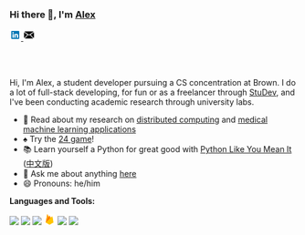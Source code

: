### Hi there 👋, I'm [Alex](https://alexander-ding.github.io)

<a href="https://www.linkedin.com/in/alexander-j-ding/"><img alt="Alexander Ding | LinkedIn" width="20px" src="https://raw.githubusercontent.com/alexander-ding/alexander-ding/main/assets/linkedin.png"/>
</a>
<a href="mailto:ding@brown.edu"><img alt="Alexander Ding | Email" width="20px" src="https://raw.githubusercontent.com/alexander-ding/alexander-ding/main/assets/email.png"/></a>

<br />
<br />

Hi, I'm Alex, a student developer pursuing a CS concentration at Brown. I do a lot of full-stack developing, for fun or as a freelancer through [StuDev](https://studev.org/), and I've been conducting academic research through university labs. 

- 🔬 Read about my research on [distributed computing](https://math.mit.edu/research/highschool/primes/materials/2019/Ding.pdf) and [medical machine learning applications](https://ieeexplore.ieee.org/abstract/document/9207288)
- ♠️ Try the [24 game](https://alexander-ding.github.io/24/)!
- 📚 Learn yourself a Python for great good with [Python Like You Mean It](https://www.pythonlikeyoumeanit.com/) ([中文版](https://cn.pythonlikeyoumeanit.com/))
- 💬 Ask me about anything [here](https://github.com/alexander-ding/alexander-ding/issues)
- 😄 Pronouns: he/him

**Languages and Tools:**  

<a href="https://www.javascript.com/"><img height="20" src="https://devicon.dev/devicon.git/icons/javascript/javascript-original.svg"></a>
<a href="https://reactjs.org/"><img height="20" src="https://devicon.dev/devicon.git/icons/react/react-original.svg"></a>
<a href="https://redux.js.org/"><img height="20" src="https://devicon.dev/devicon.git/icons/redux/redux-original.svg"></a>
<a href="https://firebase.google.com/"><img height="20" src="https://raw.githubusercontent.com/alexander-ding/alexander-ding/main/assets/firebase.png"></a>
<a href="https://www.python.org/"><img height="20" src="https://devicon.dev/devicon.git/icons/python/python-original.svg"></a>
<a href="https://pytorch.org/"><img height="20" src="https://pytorch.org/assets/images/pytorch-logo.png"></a>


<!--
**alexander-ding/alexander-ding** is a ✨ _special_ ✨ repository because its `README.md` (this file) appears on your GitHub profile.

Here are some ideas to get you started:


-->
